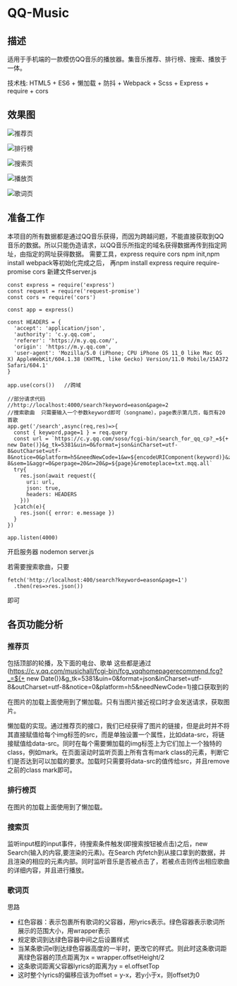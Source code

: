 # QQ-Music

## 描述
适用于手机端的一款模仿QQ音乐的播放器。集音乐推荐、排行榜、搜索、播放于一体。

技术栈: HTML5 + ES6 + 懒加载 + 防抖 + Webpack + Scss + Express + require + cors

## 效果图
![推荐页](https://github.com/Youngto25/QQ-Music/blob/master/src/imgs/QQFirstPage.jpg)

![排行榜](https://github.com/Youngto25/QQ-Music/blob/master/src/imgs/QQRankPage.jpg)

![搜索页](https://github.com/Youngto25/QQ-Music/blob/master/src/imgs/QQSearchPage.jpg)

![播放页](https://github.com/Youngto25/QQ-Music/blob/master/src/imgs/QQPlayPage.jpg)

![歌词页](https://github.com/Youngto25/QQ-Music/blob/master/src/imgs/QQLyricsPage.jpg)

## 准备工作
本项目的所有数据都是通过QQ音乐获得，而因为跨越问题，不能直接获取到QQ音乐的数据。所以只能伪造请求，以QQ音乐所指定的域名获得数据再传到指定网址，由指定的网址获得数据。
需要工具，express require cors
npm init,npm install webpack等初始化完成之后，
再npm install express require require-promise cors
新建文件server.js
```
const express = require('express')
const request = require('request-promise')
const cors = require('cors')

const app = express()

const HEADERS = {
  'accept': 'application/json',
  'authority': 'c.y.qq.com',
  'referer': 'https://m.y.qq.com/',
  'origin': 'https://m.y.qq.com',
  'user-agent': 'Mozilla/5.0 (iPhone; CPU iPhone OS 11_0 like Mac OS X) AppleWebKit/604.1.38 (KHTML, like Gecko) Version/11.0 Mobile/15A372 Safari/604.1'
}

app.use(cors())   //跨域

//部分请求代码
//http://localhost:4000/search?keyword=eason&page=2
//搜索歌曲  只需要输入一个参数keyword即可（songname），page表示第几页，每页有20首歌
app.get('/search',async(req,res)=>{
  const { keyword,page=1 } = req.query
  const url = `https://c.y.qq.com/soso/fcgi-bin/search_for_qq_cp?_=${+ new Date()}&g_tk=5381&uin=0&format=json&inCharset=utf-8&outCharset=utf-8&notice=0&platform=h5&needNewCode=1&w=${encodeURIComponent(keyword)}&zhidaqu=1&catZhida=1&t=0&flag=1&ie=utf-8&sem=1&aggr=0&perpage=20&n=20&p=${page}&remoteplace=txt.mqq.all`
  try{
    res.json(await request({
      uri: url,
      json: true,
      headers: HEADERS
    }))
  }catch(e){
    res.json({ error: e.message })
  }
})

app.listen(4000)
```
开启服务器 nodemon server.js

若需要搜索歌曲，只要
```
fetch('http://localhost:400/search?keyword=eason&page=1')
  .then(res=>res.json())
```
即可

## 各页功能分析
### 推荐页
包括顶部的轮播，及下面的电台、歌单
这些都是通过(https://c.y.qq.com/musichall/fcgi-bin/fcg_yqqhomepagerecommend.fcg?_=${+ new Date()}&g_tk=5381&uin=0&format=json&inCharset=utf-8&outCharset=utf-8&notice=0&platform=h5&needNewCode=1)接口获取到的

在图片的加载上面使用到了懒加载。只有当图片接近视口时才会发送请求，获取图片。

懒加载的实现。通过推荐页的接口，我们已经获得了图片的链接，但是此时并不将其直接赋值给每个img标签的src，而是单独设置一个属性，比如data-src，将链接赋值给data-src。同时在每个需要懒加载的img标签上为它们加上一个独特的class，例如mark。在页面滚动时监听页面上所有含有mark class的元素，判断它们是否达到可以加载的要求。加载时只需要将data-src的值传给src，并且remove 之前的class mark即可。

### 排行榜页
在图片的加载上面使用到了懒加载。

### 搜索页
监听input框的input事件，待搜索条件触发(即搜索按钮被点击)之后，new Search(输入的内容,要渲染的元素)。在Search 内fetch到从接口拿到的数据，并且渲染的相应的元素内部。同时监听音乐是否被点击了，若被点击则传出相应歌曲的详细内容，并且进行播放。

### 歌词页
思路
- 红色容器：表示包裹所有歌词的父容器，用lyrics表示。绿色容器表示歌词所展示的范围大小，用wrapper表示
- 规定歌词到达绿色容器中间之后设置样式
- 当某条歌词el到达绿色容器高度的一半时，更改它的样式。则此时这条歌词距离绿色容器的顶点距离为x = wrapper.offsetHeight/2
- 这条歌词距离父容器lyrics的距离为y = el.offsetTop
- 这时整个lyrics的偏移应该为offset = y-x，若y小于x，则offset为0

